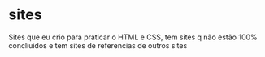 # sites
 Sites que eu crio para praticar o HTML e CSS, tem sites q não estão 100% concliuidos e tem sites de referencias de outros sites

